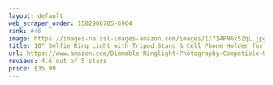 ```yaml
---
layout: default 
﻿web_scraper_order: 1582906785-6964
rank: #46
image: https://images-na.ssl-images-amazon.com/images/I/714FNGx5ZqL.jpg
title: 10" Selfie Ring Light with Tripod Stand & Cell Phone Holder for Live Stream/Makeup,…
url: https://www.amazon.com/Dimmable-Ringlight-Photography-Compatible-UPGRADED/dp/B07W66QFPR/ref=zg_mw_photo_46?_encoding=UTF8&psc=1&refRID=C6DA0XF7JAQBJB1KF3C0
reviews: 4.6 out of 5 stars
price: $35.99 
---
```

